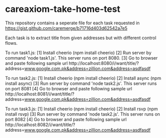 # careaxiom-take-home-test

This repository contains a seperate file for each task requested in https://gist.github.com/caremerge/b71716d403d62542a7e5

Each task is to extract title from given addresses but with different control flows.

To run task1.js:
[1] Install cheerio (npm install cheerio)
[2] Run server by command 'node task1.js'. This server runs on port 8080.
[3] Go to browser and paste following sample url
http://localhost:8080/i/want/title/?address=www.google.com.pk&address=zillion.com&address=asdfasdf

To run task2.js:
[1] Install cheerio (npm install cheerio)
[2] Install async (npm install async)
[3] Run server by command 'node task2.js'. This server runs on port 8081
[4] Go to browser and paste following sample url
http://localhost:8081/i/want/title/?address=www.google.com.pk&address=zillion.com&address=asdfasdf

To run task3.js:
[1] Install cheerio (npm install cheerio)
[2] Install rsvp (npm install rsvp)
[3] Run server by command 'node task2.js'. This server runs on port 8082
[4] Go to browser and paste following sample url
http://localhost:8082/i/want/title/?address=www.google.com.pk&address=zillion.com&address=asdfasdf
